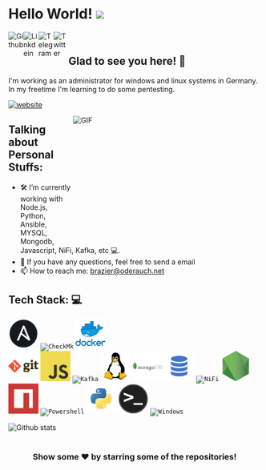 # Hello World! <img src="https://github.com/Brazier85/Brazier85/raw/master/gifs/Hi.gif" width="30px">

<a href="https://github.com/brazier85">
  <img align="left" style="fill:#0077B5" alt="Github" title="Github" fill="#f00" width="30px" src="https://cdn.jsdelivr.net/npm/simple-icons@v3/icons/github.svg" />
</a>
<a href="https://www.linkedin.com/in/ferdinand-berger-19964b9a">
  <img align="left" alt="Linkdein" title="Linkedin" width="30px" src="https://cdn.jsdelivr.net/npm/simple-icons@v3/icons/linkedin.svg" />
</a>
<a href="https://t.me/brazier85">
  <img align="left" alt="Telegram" title="Telegram" width="30px" src="https://cdn.jsdelivr.net/npm/simple-icons@v3/icons/telegram.svg" />
</a>
<a href="https://twitter.com/oderauchnet">
  <img align="left" alt="Twitter" Title="Twitter" width="30px" src="https://cdn.jsdelivr.net/npm/simple-icons@v3/icons/twitter.svg" />
</a>

<br />

## Glad to see you here! 🤩

I'm working as an administrator for windows and linux systems in Germany. In my freetime I'm learning to do some pentesting.

[![website](https://img.shields.io/badge/PersonlWebsite-oderauch.net-2648ff?style=flat-square&logo=google-chrome)](https://oderauch.net/)

<img align="right" height="250" width="375" alt="GIF" src="https://github.com/Brazier85/Brazier85/raw/master/gifs/coder.gif" />

## Talking about Personal Stuffs:

- 🛠 I’m currently working with Node.js, Python, Ansible, <br /> MYSQL, Mongodb, Javascript, NiFi, Kafka, etc 💻.
- 💬 If you have any questions, feel free to send a email
- 📫 How to reach me: brazier@oderauch.net

## Tech Stack: 💻
<code><img height="60" alt="Ansible" title="Ansible" src="https://raw.githubusercontent.com/github/explore/80688e429a7d4ef2fca1e82350fe8e3517d3494d/topics/ansible/ansible.png"></code>
<code><img height="60" alt="CheckMk" title="CheckMk" src="https://checkmk.de/bilder/brand-assets/checkmk_icon_main.png"></code>
<code><img height="60" alt="Docker" title="Docker" src="https://raw.githubusercontent.com/github/explore/80688e429a7d4ef2fca1e82350fe8e3517d3494d/topics/docker/docker.png">
</code>
<code><img height="60" alt="Git" title="Git" src="https://raw.githubusercontent.com/github/explore/80688e429a7d4ef2fca1e82350fe8e3517d3494d/topics/git/git.png"></code>
<code><img height="60" alt="JavaScript" title="JavaScript" src="https://raw.githubusercontent.com/github/explore/80688e429a7d4ef2fca1e82350fe8e3517d3494d/topics/javascript/javascript.png"></code>
<code><img height="60" alt="Kafka" title="Kafka" src="https://upload.wikimedia.org/wikipedia/commons/thumb/0/05/Apache_kafka.svg/200px-Apache_kafka.svg.png"></code>
<code><img height="60" alt="Linux" title="Linux Administration" src="https://raw.githubusercontent.com/github/explore/80688e429a7d4ef2fca1e82350fe8e3517d3494d/topics/linux/linux.png"></code>
<code><img height="60" alt="MongoDb" title="MongoDb" src="https://raw.githubusercontent.com/github/explore/80688e429a7d4ef2fca1e82350fe8e3517d3494d/topics/mongodb/mongodb.png"></code>
<code><img height="60" alt="MYSQL" title="MySQL" src="https://raw.githubusercontent.com/github/explore/80688e429a7d4ef2fca1e82350fe8e3517d3494d/topics/sql/sql.png"></code>
<code><img height="60" alt="NiFi" title="NiFi" src="https://nifi.apache.org/assets/images/nifi-drop-white.svg"></code>
<code><img height="60" alt="NodeJS" title="NodeJS" src="https://raw.githubusercontent.com/github/explore/80688e429a7d4ef2fca1e82350fe8e3517d3494d/topics/nodejs/nodejs.png"></code>
<code><img height="60" alt="NPM" title="NPM" src="https://raw.githubusercontent.com/github/explore/80688e429a7d4ef2fca1e82350fe8e3517d3494d/topics/npm/npm.png"></code>
<code><img height="60" alt="Powershell" title="Powershell" src="https://upload.wikimedia.org/wikipedia/commons/2/2f/PowerShell_5.0_icon.png"></code>
<code><img height="60" alt="Python" title="Python" src="https://raw.githubusercontent.com/github/explore/80688e429a7d4ef2fca1e82350fe8e3517d3494d/topics/python/python.png"></code>
<code><img height="60" alt="Terminal" title="Terminal" src="https://raw.githubusercontent.com/github/explore/80688e429a7d4ef2fca1e82350fe8e3517d3494d/topics/terminal/terminal.png"></code>
<code><img height="60" alt="Windows" title="Windows Administration" src="https://upload.wikimedia.org/wikipedia/commons/thumb/e/ee/Windows_logo_%E2%80%93_2012_%28dark_blue%29.svg/200px-Windows_logo_%E2%80%93_2012_%28dark_blue%29.svg.png"></code>


![Github stats](https://github-readme-stats.vercel.app/api?username=brazier85&show_icons=true&hide_border=true)

#

<div align="center">

### Show some ❤️ by starring some of the repositories!

</div>
